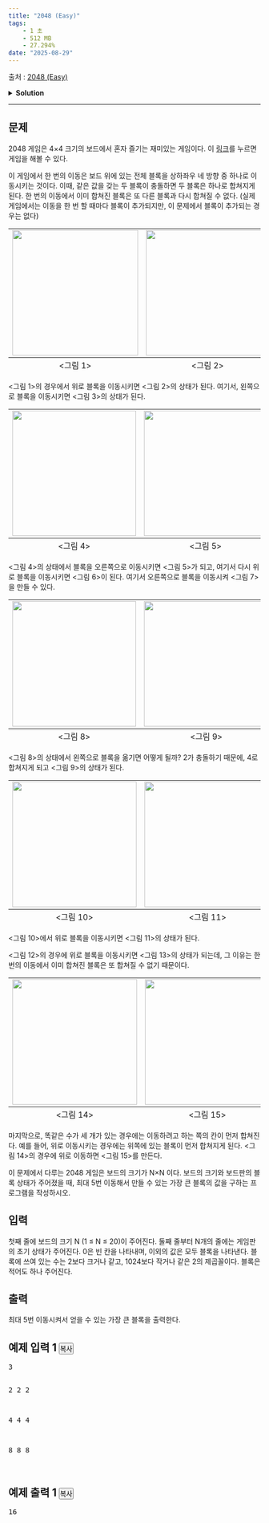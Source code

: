 ```yaml
---
title: "2048 (Easy)"
tags:
    - 1 초
    - 512 MB
    - 27.294%
date: "2025-08-29"
---
```


출처 : [2048 (Easy)](https://www.acmicpc.net/problem/12100)
<details>
<summary><b>Solution</b></summary>

<details>
<summary>Python</summary>

<pre><code class='language-python'>
import sys
input = sys.stdin.readline

from collections import deque
import copy

def move_left(NOW):
    board = copy.deepcopy(NOW)
    N = len(board)
    for y in range(N):
        index = deque(list(range(N)))
        value = 0
        for x in range(N):
            if board[y][x] > 0 and value == 0:
                while index:
                    pos = index.popleft()
                    if board[y][pos] == 0 or pos == x: break
                value, board[y][x] = board[y][x], 0
            elif board[y][x] > 0 and value != 0:
                if board[y][x] == value:
                    value += board[y][x]
                    board[y][x] = 0

                    board[y][pos], value = value, 0
                elif board[y][x] != value:
                    board[y][pos] = value
                    while index:
                        pos = index.popleft()
                        if board[y][pos] == 0 or pos == x: break
                    value, board[y][x] = board[y][x], 0
        if value != 0:
            board[y][pos] = value
    return board

def move_right(NOW):
    board = copy.deepcopy(NOW)
    N = len(board)
    for y in range(N):
        index = deque(list(range(N)))
        value = 0
        for x in range(N-1, -1, -1):
            if board[y][x] > 0 and value == 0:
                while index:
                    pos = index.pop()
                    if board[y][pos] == 0 or pos == x: break
                value, board[y][x] = board[y][x], 0
            elif board[y][x] > 0 and value != 0:
                if board[y][x] == value:
                    value += board[y][x]
                    board[y][x] = 0

                    board[y][pos], value = value, 0
                elif board[y][x] != value:
                    board[y][pos] = value
                    while index:
                        pos = index.pop()
                        if board[y][pos] == 0 or pos == x: break
                    value, board[y][x] = board[y][x], 0
        if value != 0:
            board[y][pos] = value
    return board

def move_up(NOW):
    board = copy.deepcopy(NOW)
    N = len(board)
    for x in range(N):
        index = deque(list(range(N)))
        value = 0
        for y in range(N):
            if board[y][x] > 0 and value == 0:
                while index:
                    pos = index.popleft()
                    if board[pos][x] == 0 or pos == y: break
                value, board[y][x] = board[y][x], 0
            elif board[y][x] > 0 and value != 0:
                if board[y][x] == value:
                    value += board[y][x]
                    board[y][x] = 0

                    board[pos][x], value = value, 0
                elif board[y][x] != value:
                    board[pos][x] = value
                    while index:
                        pos = index.popleft()
                        if board[pos][x] == 0 or pos == y: break
                    value, board[y][x] = board[y][x], 0
        if value != 0:
            board[pos][x] = value
    return board

def move_down(NOW):
    board = copy.deepcopy(NOW)
    N = len(board)
    for x in range(N):
        index = deque(list(range(N)))
        value = 0
        for y in range(N-1, -1, -1):
            if board[y][x] > 0 and value == 0:
                while index:
                    pos = index.pop()
                    if board[pos][x] == 0 or pos == y: break
                value, board[y][x] = board[y][x], 0
            elif board[y][x] > 0 and value != 0:
                if board[y][x] == value:
                    value += board[y][x]
                    board[y][x] = 0

                    board[pos][x], value = value, 0
                elif board[y][x] != value:
                    board[pos][x] = value
                    while index:
                        pos = index.pop()
                        if board[pos][x] == 0 or pos == y: break
                    value, board[y][x] = board[y][x], 0
        if value != 0:
            board[pos][x] = value
    return board

def print_board(board):
    MAX = max(map(max, board))
    for y in range(len(board)):
        for x in range(len(board)):
            print(f'{board[y][x]:>{len(str(MAX))}d}', end=' ')
        print()
    print()


N = int(input())
origin_board = [list(map(int, input().split( ))) for _ in range(N)]
used_board = []

Q = deque()
Q.append((origin_board, 0))

answer = 0
while Q:
    now_board, cnt = Q.popleft()
    if not now_board in used_board and cnt < 5:
        used_board.append(now_board)

        board = move_left(now_board)
        MAX = max(map(max, board))
        answer = MAX if MAX > answer else answer
        Q.append((board, cnt+1))

        board = move_right(now_board)
        MAX = max(map(max, board))
        answer = MAX if MAX > answer else answer
        Q.append((board, cnt+1))

        board = move_up(now_board)
        MAX = max(map(max, board))
        answer = MAX if MAX > answer else answer
        Q.append((board, cnt+1))

        board = move_down(now_board)
        MAX = max(map(max, board))
        answer = MAX if MAX > answer else answer
        Q.append((board, cnt+1))
print(answer)
</code></pre>
</details>

</details>

<hr>

<div class="col-md-12">
<section class="problem-section" id="description">
<div class="headline">
<h2>문제</h2>
</div>
<div class="problem-text" id="problem_description">
<p>2048 게임은 4×4 크기의 보드에서 혼자 즐기는 재미있는 게임이다. 이 <a href="https://gabrielecirulli.github.io/2048/">링크</a>를 누르면 게임을 해볼 수 있다.</p>
<p>이 게임에서 한 번의 이동은 보드 위에 있는 전체 블록을 상하좌우 네 방향 중 하나로 이동시키는 것이다. 이때, 같은 값을 갖는 두 블록이 충돌하면 두 블록은 하나로 합쳐지게 된다. 한 번의 이동에서 이미 합쳐진 블록은 또 다른 블록과 다시 합쳐질 수 없다. (실제 게임에서는 이동을 한 번 할 때마다 블록이 추가되지만, 이 문제에서 블록이 추가되는 경우는 없다)</p>
<table class="table">
<tbody>
<tr>
<td style="text-align:center"><img alt="" src="https://onlinejudgeimages.s3-ap-northeast-1.amazonaws.com/problem/12094/1.png" style="height:250px; width:251px"/></td>
<td style="text-align:center"><img alt="" src="https://onlinejudgeimages.s3-ap-northeast-1.amazonaws.com/problem/12094/2.png" style="height:250px; width:246px"/></td>
<td style="text-align:center"><img alt="" src="https://onlinejudgeimages.s3-ap-northeast-1.amazonaws.com/problem/12094/3.png" style="height:250px; width:250px"/></td>
</tr>
</tbody>
<tfoot>
<tr>
<td style="text-align:center">&lt;그림 1&gt;</td>
<td style="text-align:center">&lt;그림 2&gt;</td>
<td style="text-align:center">&lt;그림 3&gt;</td>
</tr>
</tfoot>
</table>
<p>&lt;그림 1&gt;의 경우에서 위로 블록을 이동시키면 &lt;그림 2&gt;의 상태가 된다. 여기서, 왼쪽으로 블록을 이동시키면 &lt;그림 3&gt;의 상태가 된다.</p>
<table class="table">
<tbody>
<tr>
<td style="text-align:center"><img alt="" src="https://onlinejudgeimages.s3-ap-northeast-1.amazonaws.com/problem/12094/4.png" style="height:250px; width:247px"/></td>
<td style="text-align:center"><img alt="" src="https://onlinejudgeimages.s3-ap-northeast-1.amazonaws.com/problem/12094/5.png" style="height:250px; width:246px"/></td>
<td style="text-align:center"><img alt="" src="https://onlinejudgeimages.s3-ap-northeast-1.amazonaws.com/problem/12094/6.png" style="height:250px; width:247px"/></td>
<td style="text-align:center"><img alt="" src="https://onlinejudgeimages.s3-ap-northeast-1.amazonaws.com/problem/12094/7.png" style="height:250px; width:250px"/></td>
</tr>
</tbody>
<tfoot>
<tr>
<td style="text-align:center">&lt;그림 4&gt;</td>
<td style="text-align:center">&lt;그림 5&gt;</td>
<td style="text-align:center">&lt;그림 6&gt;</td>
<td style="text-align:center">&lt;그림 7&gt;</td>
</tr>
</tfoot>
</table>
<p>&lt;그림 4&gt;의 상태에서 블록을 오른쪽으로 이동시키면 &lt;그림 5&gt;가 되고, 여기서 다시 위로 블록을 이동시키면 &lt;그림 6&gt;이 된다. 여기서 오른쪽으로 블록을 이동시켜 &lt;그림 7&gt;을 만들 수 있다.</p>
<table class="table">
<tbody>
<tr>
<td style="text-align:center"><img alt="" src="https://onlinejudgeimages.s3-ap-northeast-1.amazonaws.com/problem/12094/8.png" style="height:250px; width:247px"/></td>
<td style="text-align:center"><img alt="" src="https://onlinejudgeimages.s3-ap-northeast-1.amazonaws.com/problem/12094/10.png" style="height:250px; width:249px"/></td>
</tr>
</tbody>
<tfoot>
<tr>
<td style="text-align:center">&lt;그림 8&gt;</td>
<td style="text-align:center">&lt;그림 9&gt;</td>
</tr>
</tfoot>
</table>
<p>&lt;그림 8&gt;의 상태에서 왼쪽으로 블록을 옮기면 어떻게 될까? 2가 충돌하기 때문에, 4로 합쳐지게 되고 &lt;그림 9&gt;의 상태가 된다.</p>
<table class="table">
<tbody>
<tr>
<td style="text-align:center"><img alt="" src="https://onlinejudgeimages.s3-ap-northeast-1.amazonaws.com/problem/12094/17.png" style="height:250px; width:248px"/></td>
<td style="text-align:center"><img alt="" src="https://onlinejudgeimages.s3-ap-northeast-1.amazonaws.com/problem/12094/18.png" style="height:250px; width:252px"/></td>
<td style="text-align:center"><img alt="" src="https://onlinejudgeimages.s3-ap-northeast-1.amazonaws.com/problem/12094/19.png" style="height:250px; width:250px"/></td>
<td style="text-align:center"><img alt="" src="https://onlinejudgeimages.s3-ap-northeast-1.amazonaws.com/problem/12094/20.png" style="height:250px; width:250px"/></td>
</tr>
</tbody>
<tfoot>
<tr>
<td style="text-align:center">&lt;그림 10&gt;</td>
<td style="text-align:center">&lt;그림 11&gt;</td>
<td style="text-align:center">&lt;그림 12&gt;</td>
<td style="text-align:center">&lt;그림 13&gt;</td>
</tr>
</tfoot>
</table>
<p>&lt;그림 10&gt;에서 위로 블록을 이동시키면 &lt;그림 11&gt;의 상태가 된다. </p>
<p>&lt;그림 12&gt;의 경우에 위로 블록을 이동시키면 &lt;그림 13&gt;의 상태가 되는데, 그 이유는 한 번의 이동에서 이미 합쳐진 블록은 또 합쳐질 수 없기 때문이다.</p>
<table class="table">
<tbody>
<tr>
<td style="text-align:center"><img alt="" src="https://onlinejudgeimages.s3-ap-northeast-1.amazonaws.com/problem/12094/21.png" style="height:250px; width:249px"/></td>
<td style="text-align:center"><img alt="" src="https://onlinejudgeimages.s3-ap-northeast-1.amazonaws.com/problem/12094/22.png" style="height:250px; width:249px"/></td>
</tr>
</tbody>
<tfoot>
<tr>
<td style="text-align:center">&lt;그림 14&gt;</td>
<td style="text-align:center">&lt;그림 15&gt;</td>
</tr>
</tfoot>
</table>
<p>마지막으로, 똑같은 수가 세 개가 있는 경우에는 이동하려고 하는 쪽의 칸이 먼저 합쳐진다. 예를 들어, 위로 이동시키는 경우에는 위쪽에 있는 블록이 먼저 합쳐지게 된다. &lt;그림 14&gt;의 경우에 위로 이동하면 &lt;그림 15&gt;를 만든다.</p>
<p>이 문제에서 다루는 2048 게임은 보드의 크기가 N×N 이다. 보드의 크기와 보드판의 블록 상태가 주어졌을 때, 최대 5번 이동해서 만들 수 있는 가장 큰 블록의 값을 구하는 프로그램을 작성하시오.</p>
</div>
</section>
</div>
<div class="col-md-12">
<section class="problem-section" id="input">
<div class="headline">
<h2>입력</h2>
</div>
<div class="problem-text" id="problem_input">
<p>첫째 줄에 보드의 크기 N (1 ≤ N ≤ 20)이 주어진다. 둘째 줄부터 N개의 줄에는 게임판의 초기 상태가 주어진다. 0은 빈 칸을 나타내며, 이외의 값은 모두 블록을 나타낸다. 블록에 쓰여 있는 수는 2보다 크거나 같고, 1024보다 작거나 같은 2의 제곱꼴이다. 블록은 적어도 하나 주어진다.</p>
</div>
</section>
</div>
<div class="col-md-12">
<section class="problem-section" id="output">
<div class="headline">
<h2>출력</h2>
</div>
<div class="problem-text" id="problem_output">
<p>최대 5번 이동시켜서 얻을 수 있는 가장 큰 블록을 출력한다.</p>
</div>
</section>
</div>
<div class="col-md-12">
<section class="problem-section" id="limit" style="display:none;">
<div class="headline">
<h2>제한</h2>
</div>
<div class="problem-text" id="problem_limit">
</div>
</section>
</div>
<div class="col-md-12">
<div class="row">
<div class="col-md-6">
<section id="sampleinput1">
<div class="headline">
<h2>예제 입력 1
							<button class="btn btn-link copy-button" data-clipboard-target="#sample-input-1" style="padding: 0px;" type="button">복사</button>
</h2>
</div>
<pre class="sampledata" id="sample-input-1">3
2 2 2
4 4 4
8 8 8
</pre>
</section>
</div>
<div class="col-md-6">
<section id="sampleoutput1">
<div class="headline">
<h2>예제 출력 1
							<button class="btn btn-link copy-button" data-clipboard-target="#sample-output-1" style="padding: 0px;" type="button">복사</button>
</h2>
</div>
<pre class="sampledata" id="sample-output-1">16
</pre>
</section>
</div>
</div>
</div>
<div class="col-md-12">
<section class="problem-section" id="hint" style="display: none;">
<div class="headline">
<h2>힌트</h2>
</div>
<div class="problem-text" id="problem_hint">
</div>
</section>
</div>

